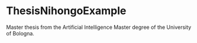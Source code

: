 # ThesisNihongoExample
Master thesis from the Artificial Intelligence Master degree of the University of Bologna.
